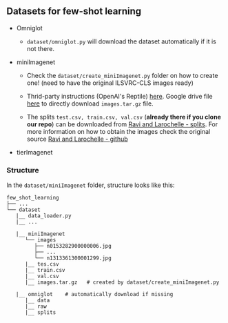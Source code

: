 ## Datasets for few-shot learning

- Omniglot
    - `dataset/omniglot.py` will download the dataset automatically if it is not there.

- miniImagenet
    - Check the  `dataset/create_miniImagenet.py` folder on how to create one! (need to have the original ILSVRC-CLS 
    images ready)
    
    - Thrid-party instructions (OpenAI's Reptile) [here](https://github.com/openai/supervised-reptile/blob/master/fetch_data.sh).
  Google drive file [here](
https://drive.google.com/file/d/1HkgrkAwukzEZA0TpO7010PkAOREb2Nuk/view) to directly download `images.tar.gz` file. 

    - The splits  `test.csv, train.csv, val.csv` (**already there if you clone our repo**) can be 
downloaded from [Ravi and Larochelle - splits](https://github.com/twitter/meta-learning-lstm/tree/master/data/miniImagenet). 
For more information on how to obtain the images check the original source [Ravi and Larochelle - github](https://github.com/twitter/meta-learning-lstm)




- tierImagenet


### Structure

In the `dataset/miniImagenet` folder, structure looks like this:
    
    few_shot_learning
    ├── ...
    └── dataset
       |__ data_loader.py
       |__ ...
       
       |__ miniImagenet                
          └── images
             ├── n0153282900000006.jpg
             ├── ...
             └── n1313361300001299.jpg
          |__ tes.csv
          |__ train.csv
          |__ val.csv
          |__ images.tar.gz   # created by dataset/create_miniImagenet.py
          
       |__ omniglot    # automatically download if missing
          |__ data
          |__ raw
          |__ splits


